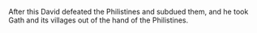 After this David defeated the Philistines and subdued them, and he took Gath and its villages out of the hand of the Philistines.
